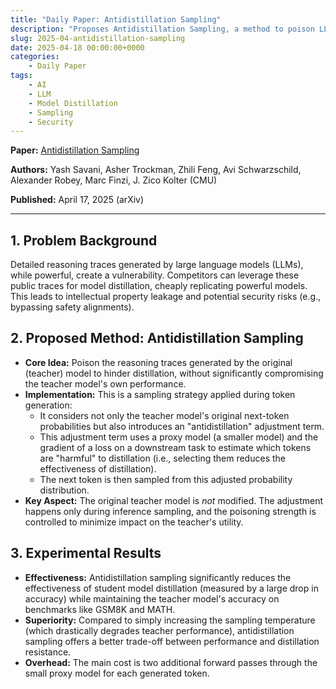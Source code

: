 ```yaml
---
title: "Daily Paper: Antidistillation Sampling"
description: "Proposes Antidistillation Sampling, a method to poison LLM reasoning traces during generation, hindering model distillation while preserving the original model's performance."
slug: 2025-04-antidistillation-sampling
date: 2025-04-18 00:00:00+0000
categories:
    - Daily Paper
tags:
    - AI
    - LLM
    - Model Distillation
    - Sampling
    - Security
---
```

**Paper:** [Antidistillation Sampling](https://arxiv.org/abs/2504.13146)

**Authors:** Yash Savani, Asher Trockman, Zhili Feng, Avi Schwarzschild, Alexander Robey, Marc Finzi, J. Zico Kolter (CMU)

**Published:** April 17, 2025 (arXiv)

---

## 1. Problem Background

Detailed reasoning traces generated by large language models (LLMs), while powerful, create a vulnerability.
Competitors can leverage these public traces for model distillation, cheaply replicating powerful models. This leads to intellectual property leakage and potential security risks (e.g., bypassing safety alignments).

## 2. Proposed Method: Antidistillation Sampling

* **Core Idea:** Poison the reasoning traces generated by the original (teacher) model to hinder distillation, without significantly compromising the teacher model's own performance.
* **Implementation:** This is a sampling strategy applied during token generation:
  * It considers not only the teacher model's original next-token probabilities but also introduces an "antidistillation" adjustment term.
  * This adjustment term uses a proxy model (a smaller model) and the gradient of a loss on a downstream task to estimate which tokens are "harmful" to distillation (i.e., selecting them reduces the effectiveness of distillation).
  * The next token is then sampled from this adjusted probability distribution.
* **Key Aspect:** The original teacher model is *not* modified. The adjustment happens only during inference sampling, and the poisoning strength is controlled to minimize impact on the teacher's utility.

## 3. Experimental Results

* **Effectiveness:** Antidistillation sampling significantly reduces the effectiveness of student model distillation (measured by a large drop in accuracy) while maintaining the teacher model's accuracy on benchmarks like GSM8K and MATH.
* **Superiority:** Compared to simply increasing the sampling temperature (which drastically degrades teacher performance), antidistillation sampling offers a better trade-off between performance and distillation resistance.
* **Overhead:** The main cost is two additional forward passes through the small proxy model for each generated token.
